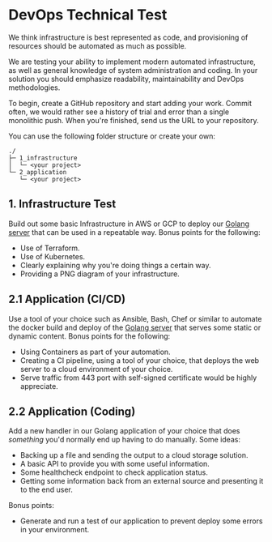 # DevOps Technical Test

We think infrastructure is best represented as code, and provisioning of resources should be automated as much as possible.

We are testing your ability to implement modern automated infrastructure, as well as general knowledge of system administration and coding. In your solution you should emphasize readability, maintainability and DevOps methodologies.

To begin, create a GitHub repository and start adding your work. Commit often, we would rather see a history of trial and error than a single monolithic push. When you're finished, send us the URL to your repository.

You can use the following folder structure or create your own:

```
./
├─ 1_infrastructure
│  └─ <your project>
└─ 2_application
   └─ <your project>
```

## 1. Infrastructure Test

Build out some basic Infrastructure in AWS or GCP to deploy our [Golang server](app/server.go) that can be used in a repeatable way. 
Bonus points for the following:

* Use of Terraform.
* Use of Kubernetes.
* Clearly explaining why you're doing things a certain way.
* Providing a PNG diagram of your infrastructure.

## 2.1 Application (CI/CD)

Use a tool of your choice such as Ansible, Bash, Chef or similar to automate the docker build and deploy of the [Golang server](app/server.go) that serves some static or dynamic content. 
Bonus points for the following:

* Using Containers as part of your automation.
* Creating a CI pipeline, using a tool of your choice, that deploys the web server to a cloud environment of your choice.
* Serve traffic from 443 port with self-signed certificate would be highly appreciate.

## 2.2 Application (Coding)

Add a new handler in our Golang application of your choice that does _something_ you'd normally end up having to do manually. 
Some ideas:

* Backing up a file and sending the output to a cloud storage solution.
* A basic API to provide you with some useful information.
* Some healthcheck endpoint to check application status.
* Getting some information back from an external source and presenting it to the end user.

Bonus points:

* Generate and run a test of our application to prevent deploy some errors in your environment.
